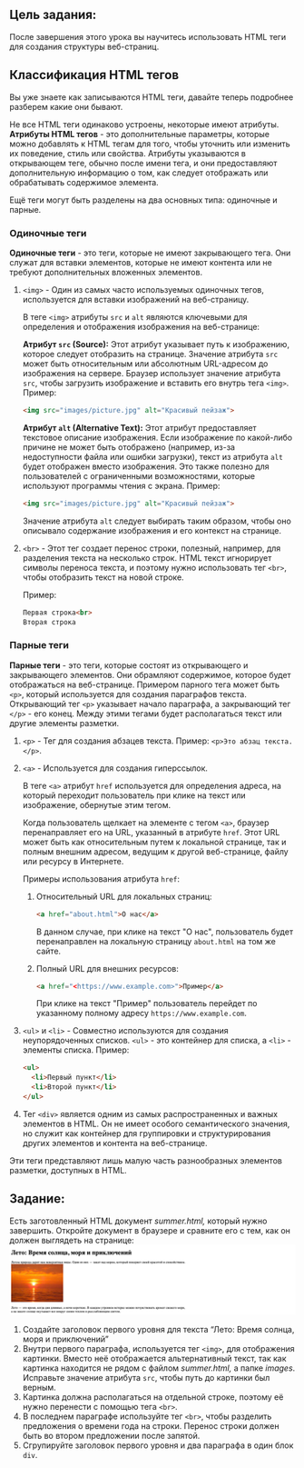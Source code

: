

## **Цель задания:**

После завершения этого урока вы научитесь использовать HTML теги для создания структуры веб-страниц. 

## **Классификация HTML тегов**

Вы уже знаете как записываются HTML теги, давайте теперь подробнее разберем какие они бывают. 

Не все HTML теги одинаково устроены, некоторые имеют атрибуты. **Атрибуты HTML тегов** - это дополнительные параметры, которые можно добавлять к HTML тегам для того, чтобы уточнить или изменить их поведение, стиль или свойства. Атрибуты указываются в открывающем теге, обычно после имени тега, и они предоставляют дополнительную информацию о том, как следует отображать или обрабатывать содержимое элемента.

Ещё теги могут быть разделены на два основных типа: одиночные и парные.

### Одиночные теги

**Одиночные теги** - это теги, которые не имеют закрывающего тега. Они служат для вставки элементов, которые не имеют контента или не требуют дополнительных вложенных элементов.

1. `<img>` - Один из самых часто используемых одиночных тегов, используется для вставки изображений на веб-страницу.
    
    В теге `<img>` атрибуты `src` и `alt` являются ключевыми для определения и отображения изображения на веб-странице:
    
    **Атрибут `src` (Source):** Этот атрибут указывает путь к изображению, которое следует отобразить на странице. Значение атрибута `src` может быть относительным или абсолютным URL-адресом до изображения на сервере. Браузер использует значение атрибута `src`, чтобы загрузить изображение и вставить его внутрь тега `<img>`. Пример:
    
    ```html
    <img src="images/picture.jpg" alt="Красивый пейзаж">
    
    ```
    
    **Атрибут `alt` (Alternative Text):** Этот атрибут предоставляет текстовое описание изображения. Если изображение по какой-либо причине не может быть отображено (например, из-за недоступности файла или ошибки загрузки), текст из атрибута `alt` будет отображен вместо изображения. Это также полезно для пользователей с ограниченными возможностями, которые используют программы чтения с экрана. Пример:
    
    ```html
    <img src="images/picture.jpg" alt="Красивый пейзаж">
    
    ```
    
    Значение атрибута `alt` следует выбирать таким образом, чтобы оно описывало содержание изображения и его контекст на странице.
    
2. `<br>` - Этот тег создает перенос строки, полезный, например, для разделения текста на несколько строк. HTML текст игнорирует символы переноса текста, и поэтому нужно использовать тег `<br>`, чтобы отобразить текст на новой строке. 
    
    Пример: 
    
    ```html
    Первая строка<br>
    Вторая строка
    ```
    

### Парные теги

**Парные теги** - это теги, которые состоят из открывающего и закрывающего элементов. Они обрамляют содержимое, которое будет отображаться на веб-странице. Примером парного тега может быть `<p>`, который используется для создания параграфов текста. Открывающий тег `<p>` указывает начало параграфа, а закрывающий тег `</p>` - его конец. Между этими тегами будет располагаться текст или другие элементы разметки.

1. `<p>` - Тег для создания абзацев текста. Пример: `<p>Это абзац текста.</p>`.
2. `<a>` - Используется для создания гиперссылок.
    
    В теге `<a>` атрибут `href` используется для определения адреса, на который переходит пользователь при клике на текст или изображение, обернутые этим тегом.
    
    Когда пользователь щелкает на элементе с тегом `<a>`, браузер перенаправляет его на URL, указанный в атрибуте `href`. Этот URL может быть как относительным путем к локальной странице, так и полным внешним адресом, ведущим к другой веб-странице, файлу или ресурсу в Интернете.
    
    Примеры использования атрибута `href`:
    
    1. Относительный URL для локальных страниц:
        
        ```html
        <a href="about.html">О нас</a>
        
        ```
        
        В данном случае, при клике на текст "О нас", пользователь будет перенаправлен на локальную страницу `about.html` на том же сайте.
        
    2. Полный URL для внешних ресурсов:
        
        ```html
        <a href="<https://www.example.com>">Пример</a>
        
        ```
        
        При клике на текст "Пример" пользователь перейдет по указанному полному адресу `https://www.example.com`.
        
3. `<ul>` и `<li>` - Совместно используются для создания неупорядоченных списков. `<ul>` - это контейнер для списка, а `<li>` - элементы списка. Пример:
    
    ```html
    <ul>
      <li>Первый пункт</li>
      <li>Второй пункт</li>
    </ul>
    ```
    
4. Тег `<div>` является одним из самых распространенных и важных элементов в HTML. Он не имеет особого семантического значения, но служит как контейнер для группировки и структурирования других элементов и контента на веб-странице.

Эти теги представляют лишь малую часть разнообразных элементов разметки, доступных в HTML.

## Задание:

Есть заготовленный HTML документ *summer.html,* который нужно завершить. Откройте документ в браузере и сравните его с тем, как он должен выглядеть на странице:
![img.png](img.png)

1. Создайте заголовок первого уровня для текста “Лето: Время солнца, моря и приключений”
2. Внутри первого параграфа, используется тег `<img>`, для отображения картинки. Вместо неё отображается альтернативный текст, так как картинка находится не рядом с файлом *summer.html,* а папке *images*. Исправьте значение атрибута `src`, чтобы путь до картинки был верным. 
3. Картинка должна располагаться на отдельной строке, поэтому её нужно перенести с помощью тега `<br>`. 
4. В последнем параграфе используйте тег `<br>`, чтобы разделить предложения о времени года на строки. Перенос строки должен быть во втором предложении после запятой. 
5. Cгрупируйте заголовок первого уровня и два параграфа в один блок `div`. 
